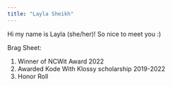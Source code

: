 ```yaml
---
title: "Layla Sheikh"
---
```


Hi my name is Layla (she/her)! So nice to meet you :)

Brag Sheet: 
1. Winner of NCWit Award 2022
2. Awarded Kode With Klossy scholarship 2019-2022
3. Honor Roll
